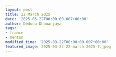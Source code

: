 ```yaml
---
layout: post
title: 22 March 2025
date: '2025-03-22T00:00:00.007+00:00'
author: Dedunu Dhananjaya
tags:
- france
- menton
modified_time: '2025-03-22T00:00:00.007+00:00'
featured_image: 2025-03-22-22-march-2025-7.jpeg
---
```

